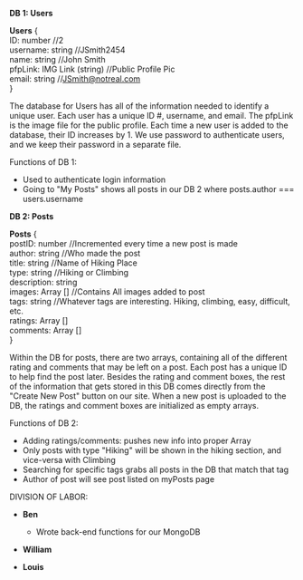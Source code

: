 __DB 1: Users__

**Users** {  
  ID: number                 //2  
  username: string           //JSmith2454  
  name: string               //John Smith  
  pfpLink: IMG Link (string) //Public Profile Pic  
  email: string              //JSmith@notreal.com  
}  

The database for Users has all of the information needed to identify a unique user. Each user has a unique ID #, username, and email. The pfpLink is the image file for the public profile. Each time a new user is added to the database, their ID increases by 1. We use password to authenticate users, and we keep their password in a separate file.

Functions of DB 1:
- Used to authenticate login information
- Going to "My Posts" shows all posts in our DB 2 where posts.author === users.username

__DB 2: Posts__

**Posts** {  
  postID: number        //Incremented every time a new post is made  
  author: string        //Who made the post  
  title: string         //Name of Hiking Place  
  type: string          //Hiking or Climbing  
  description: string      
  images: Array []      //Contains All images added to post  
  tags: string          //Whatever tags are interesting. Hiking, climbing, easy, difficult, etc.  
  ratings: Array []  
  comments: Array []  
}  

Within the DB for posts, there are two arrays, containing all of the different rating and comments that may be left on a post. Each post has a unique ID to help find the post later. Besides the rating and comment boxes, the rest of the information that gets stored in this DB comes directly from the "Create New Post" button on our site. When a new post is uploaded to the DB, the ratings and comment boxes are initialized as empty arrays.

Functions of DB 2:
- Adding ratings/comments: pushes new info into proper Array
- Only posts with type "Hiking" will be shown in the hiking section, and vice-versa with Climbing
- Searching for specific tags grabs all posts in the DB that match that tag
- Author of post will see post listed on myPosts page

DIVISION OF LABOR:
- **Ben**
  - Wrote back-end functions for our MongoDB

- **William**


- **Louis**

